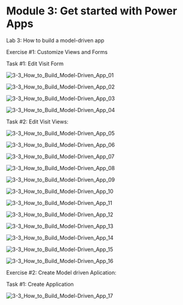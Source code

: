 # Module 3: Get started with Power Apps

Lab 3: How to build a model-driven app

Exercise #1: Customize Views and Forms

Task #1: Edit Visit Form

![3-3_How_to_Build_Model-Driven_App_01](Evidencia/3-3_How_to_Build_Model-Driven_App_01.png)

![3-3_How_to_Build_Model-Driven_App_02](Evidencia/3-3_How_to_Build_Model-Driven_App_02.png)

![3-3_How_to_Build_Model-Driven_App_03](Evidencia/3-3_How_to_Build_Model-Driven_App_03.png)

![3-3_How_to_Build_Model-Driven_App_04](Evidencia/3-3_How_to_Build_Model-Driven_App_04.png)

Task #2: Edit Visit Views:

![3-3_How_to_Build_Model-Driven_App_05](Evidencia/3-3_How_to_Build_Model-Driven_App_05.png)

![3-3_How_to_Build_Model-Driven_App_06](Evidencia/3-3_How_to_Build_Model-Driven_App_06.png)

![3-3_How_to_Build_Model-Driven_App_07](Evidencia/3-3_How_to_Build_Model-Driven_App_07.png)

![3-3_How_to_Build_Model-Driven_App_08](Evidencia/3-3_How_to_Build_Model-Driven_App_08.png)

![3-3_How_to_Build_Model-Driven_App_09](Evidencia/3-3_How_to_Build_Model-Driven_App_09.png)

![3-3_How_to_Build_Model-Driven_App_10](Evidencia/3-3_How_to_Build_Model-Driven_App_10.png)

![3-3_How_to_Build_Model-Driven_App_11](Evidencia/3-3_How_to_Build_Model-Driven_App_11.png)

![3-3_How_to_Build_Model-Driven_App_12](Evidencia/3-3_How_to_Build_Model-Driven_App_12.png)

![3-3_How_to_Build_Model-Driven_App_13](Evidencia/3-3_How_to_Build_Model-Driven_App_13.png)

![3-3_How_to_Build_Model-Driven_App_14](Evidencia/3-3_How_to_Build_Model-Driven_App_14.png)

![3-3_How_to_Build_Model-Driven_App_15](Evidencia/3-3_How_to_Build_Model-Driven_App_15.png)

![3-3_How_to_Build_Model-Driven_App_16](Evidencia/3-3_How_to_Build_Model-Driven_App_16.png)



Exercise #2: Create Model driven Aplication:

Task #1: Create Application



![3-3_How_to_Build_Model-Driven_App_17](Evidencia/3-3_How_to_Build_Model-Driven_App_17.png)